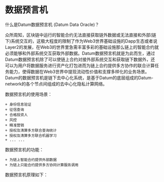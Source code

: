 # 数据预言机

什么是Datum数据预言机 (Datum Data Oracle)？


众所周知，区块链中运行的智能合约无法直接获取链外数据或无法直接和外部(链下)系统交互的，这极大程度的限制了作为Web3世界基础设施的Dapp生态或者说Layer2的发展，在Web3的世界里急需丰富多彩的基础设施那么链上的智能合约就必须能够和外部系统交互获取外部数据。Datum数据预言机就是为此而生，通过Datum数据预言机除了可以使链上合约对接外部系统交互和获取链下数据外，还可以为用户将数据服务进行资产化打包进而为链上合约提供多方协作的联合计算任务能力，使得数据在Web3世界中提现流动性价值和支撑多样化的业务场景。Datum的数据预言机是链下去中心化系统，是基于Datum的底层组成的Datum-network的各个节点间组成的去中心化隐私计算网络。


数据预言机的使用场景：

	+ 身份信息验证
	+ 征信查询
	+ 合格投资人
	+ 风控
	+ 精准营销
	+ 授权及清算多方联合查询统计
	+ 授权及清算多方联合机器学习
	+ ... ...



数据预言机的功能：
	
	+ 为链上智能合约提供外部数据
	+ 为链上只能合约提供多方协同计算服务调用


数据预言机原理如下：

